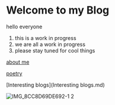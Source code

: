 # Welcome to my Blog

hello everyone

1. this is a work in progress
2. we are all a work in progress
3. please stay tuned for cool things

[about me](about.md)

[poetry](poetry.md)

[Interesting blogs](Interesting blogs.md)

![IMG_8CC8D69DE692-1 2](https://user-images.githubusercontent.com/63212930/124370803-236cfa80-dc49-11eb-97e4-61f2b53590f7.jpeg)
